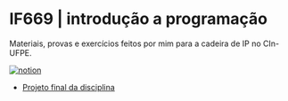 # IF669 | introdução a programação
Materiais, provas e exercícios feitos por mim para a cadeira de IP no CIn-UFPE.

[![notion](https://img.shields.io/badge/Notion-000000?style=for-the-badge&logo=notion&logoColor=white)](https://nfeab.notion.site/IF669-IP-22d58cde5af942afba8e1a5b70b5ceda)

- [Projeto final da disciplina](https://github.com/nathaliafab/Em-Busca-do-Free)
